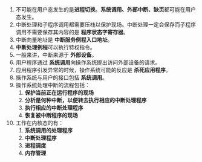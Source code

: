 <!--
 * @Description: 
 * @Author: Hongyang_Yang
 * @Date: 2020-08-07 17:47:12
 * @LastEditors: Hongyang_Yang
 * @LastEditTime: 2020-08-07 17:58:45
-->
1. 不可能在用户态发生的是**进程切换**。**系统调用、外部中断、缺页**都可能在用户态发生。
2. 中断处理和子程序调用都需要压栈以保护现场。中断处理一定会保存而子程序调用不需要保存其内容的是 **程序状态字寄存器**。
3. 中断向量地址是 **中断服务例程入口地址**。
4. **中断处理例程**可以执行特权指令。
5. 一般来讲，中断来源于 **外部设备**。
6. 用户程序通过 **系统调用**向操作系统提出访问外部设备的请求。
7. 应用程序引发异常的时候，操作系统可能的反应是 **杀死应用程序**。
8.  操作系统与用户的接口包括 **系统调用**。
9.  操作系统处理中断的流程包括：
    1.  **保护当前正在运行程序的现场**
    2.  **分析是何种中断，以便转去执行相应的中断处理程序**
    3.  **执行相应的中断处理程序**
    4.  **恢复被中断程序的现场**
10. 工作在内核态的有：
    1.  **系统调用的处理程序**
    2.  **中断处理程序**
    3.  **进程调度**
    4.  **内存管理**

